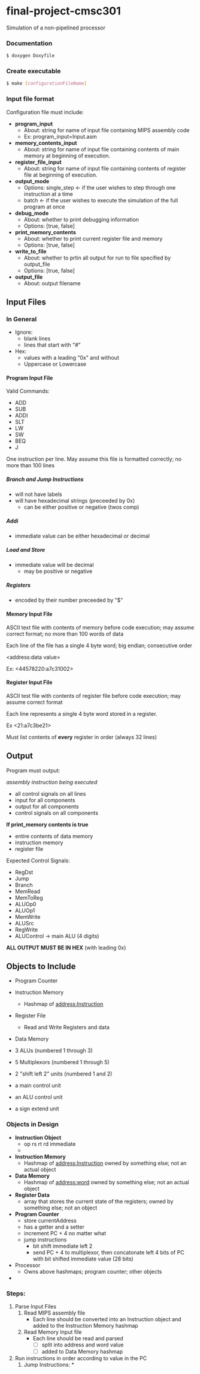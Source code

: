 # final-project-cmsc301
Simulation of a non-pipelined processor

### Documentation
``` bash
$ doxygen Doxyfile
```

### Create executable
``` bash
$ make [configurationFileName]
```


### Input file format
Configuration file must include:
* __program_input__
  - About: string for name of input file containing MIPS assembly code
  - Ex:    program_input=Input.asm
* __memory_contents_input__
  - About: string for name of input file containing contents of main memory at beginning of execution.
* __register_file_input__
  - About: string for name of input file containing contents of register file at beginning of execution.
* __output_mode__
  - Options: single_step <- if the user wishes to step through one instruction at a time
  - batch       <- if the user wishes to execute the simulation of the full program at once
* __debug_mode__
  - About: whether to print debugging information
  - Options: [true, false]
* __print_memory_contents__
  - About: whether to print current register file and memory
  - Options: [true, false]
* __write_to_file__
  - About: whether to prtin all output for run to file specified by output_file
  - Options: [true, false]
* __output_file__
  - About: output filename


## Input Files

### In General
* Ignore:
   * blank lines
   * lines that start with "#"
* Hex:
   * values with a leading "0x" and without
   * Uppercase or Lowercase

#### Program Input File
Valid Commands: 
* ADD
* SUB
* ADDI
* SLT
* LW
* SW
* BEQ
* J

One instruction per line.
May assume this file is formatted correctly; no more than 100 lines

##### Branch and Jump Instructions
* will not have labels
* will have hexadecimal strings (preceeded by 0x)
   * can be either positive or negative (twos comp)

##### Addi
* immediate value can be either hexadecimal or decimal

##### Load and Store
* immediate value will be decimal
   * may be positive or negative

##### Registers
* encoded by their number preceeded by "$"

#### Memory Input File
ASCII text file with contents of memory before code execution; may assume correct format; no more than 100 words of data

Each line of the file has a single 4 byte word; big endian; consecutive order

<address:data value>

Ex: <44578220:a7c31002>

#### Register Input File
ASCII test file with contents of register file before code execution; may assume correct format

Each line represents a single 4 byte word stored in a register.

<register number:data value>

Ex <21:a7c3be21>

Must list contents of __every__ register in order (always 32 lines)

## Output
Program must output:

_assembly instruction being executed_

* all control signals on all lines
* input for all components
* output for all components
* control signals on all components

__If print_memory contents is true__
* entire contents of data memory
* instruction memory
* register file

Expected Control Signals:
* RegDst
* Jump
* Branch
* MemRead
* MemToReg
* ALUOp0
* ALUOp1
* MemWrite
* ALUSrc
* RegWrite
* ALUControl -> main ALU (4 digits)

__ALL OUTPUT MUST BE IN HEX__ (with leading 0x)

## Objects to Include

* Program Counter
* Instruction Memory
  * Hashmap of <address:Instruction>
* Register File
  * Read and Write Registers and data

* Data Memory
* 3 ALUs (numbered 1 through 3)
* 5 Multiplexors (numbered 1 through 5)
* 2 "shift left 2" units (numbered 1 and 2)
* a main control unit
* an ALU control unit
* a sign extend unit

### Objects in Design

* __Instruction Object__
  * op rs rt rd immediate
  * 
* __Instruction Memory__
  * Hashmap of <address:Instruction> owned by something else; not an actual object
* __Data Memory__
  * Hashmap of <address:word> owned by something else; not an actual object
* __Register Data__
  * array that stores the current state of the registers; owned by something else; not an object
* __Program Counter__
  * store currentAddress
  * has a getter and a setter
  * increment PC + 4 no matter what
  * jump instructions
    * bit shift immediate left 2
    * send PC + 4 to multiplexor, then concatonate left 4 bits of PC with bit shifted immediate value (28 bits)
* Processor
  * Owns above hashmaps; program counter; other objects
* 

### Steps:
1. Parse Input Files
   1. Read MIPS assembly file
      * Each line should be converted into an Instruction object and added to the Instruction Memory hashmap
   2. Read Memory Input file
      * Each line should be read and parsed
        * [ ] split into address and word value
        * [ ] added to Data Memory hashmap
2. Run instructions in order according to value in the PC
   1. Jump Instructions:
      * 
